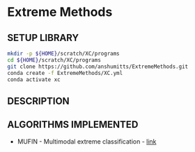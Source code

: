 # Extreme Methods

## SETUP LIBRARY
```bash
mkdir -p ${HOME}/scratch/XC/programs
cd ${HOME}/scratch/XC/programs
git clone https://github.com/anshumitts/ExtremeMethods.git
conda create -f ExtremeMethods/XC.yml
conda activate xc
```

## DESCRIPTION


## ALGORITHMS IMPLEMENTED
- MUFIN - Multimodal extreme classification - [link](https://github.com/Extreme-classification/MUFIN)
